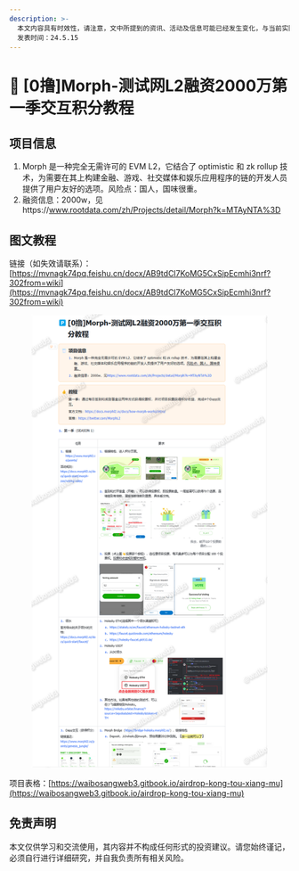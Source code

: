 ```yaml
---
description: >-
  本文内容具有时效性，请注意，文中所提到的资讯、活动及信息可能已经发生变化，与当前实际情况有所不同。我们建议您在做出任何决策之前，始终进行自主研究和验证。
  发表时间：24.5.15
---
```


# 🤑 \[0撸]Morph-测试网L2融资2000万第一季交互积分教程

## **项目信息**

1. Morph 是一种完全无需许可的 EVM L2，它结合了 optimistic 和 zk rollup 技术，为需要在其上构建金融、游戏、社交媒体和娱乐应用程序的链的开发人员提供了用户友好的选项。风险点：国人，国味很重。
2. 融资信息：2000w，见https://www.rootdata.com/zh/Projects/detail/Morph?k=MTAyNTA%3D

## 图文教程

链接（如失效请联系）：[https://mvnagk74pq.feishu.cn/docx/AB9tdCl7KoMG5CxSipEcmhi3nrf?302from=wiki](https://mvnagk74pq.feishu.cn/docx/AB9tdCl7KoMG5CxSipEcmhi3nrf?302from=wiki)

<figure><img src="../.gitbook/assets/image (507).png" alt=""><figcaption></figcaption></figure>

项目表格：[https://waibosangweb3.gitbook.io/airdrop-kong-tou-xiang-mu](https://waibosangweb3.gitbook.io/airdrop-kong-tou-xiang-mu)

## 免责声明 <a href="#mian-ze-sheng-ming" id="mian-ze-sheng-ming"></a>

本文仅供学习和交流使用，其内容并不构成任何形式的投资建议。请您始终谨记，必须自行进行详细研究，并自我负责所有相关风险。
